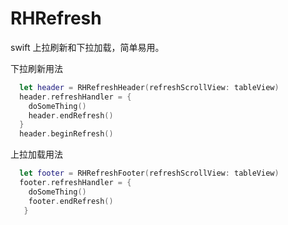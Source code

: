 # RHRefresh

swift 上拉刷新和下拉加载，简单易用。

下拉刷新用法
``` swift
  let header = RHRefreshHeader(refreshScrollView: tableView)
  header.refreshHandler = {
    doSomeThing()
    header.endRefresh()
  }
  header.beginRefresh()
``` 

上拉加载用法
``` swift
  let footer = RHRefreshFooter(refreshScrollView: tableView)
  footer.refreshHandler = {
    doSomeThing()
    footer.endRefresh()
   }
``` 
